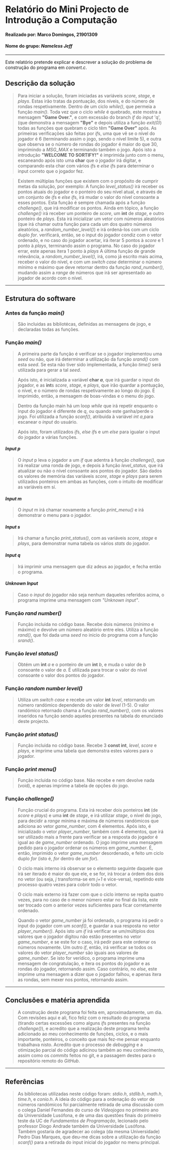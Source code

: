 # Relatório do Mini Projecto de Introdução a Computação
#### Realizado por: Marco Domingos, 21901309
#### Nome do grupo: *Nameless Jeff*
---
Este relatório pretende explicar e descrever a solução do problema de construção do programa em *convert.c*. 

## Descrição da solução
> Para iniciar a solução, foram iniciadas as variáveis *score*, *stage*, e *plays*. Estas irão tratas da pontuação, dos níveis, e do número de rondas respetivamente. 
Dentro de um ciclo *while()*, que permeia a função *main()*. Toda vez que o ciclo *while* é quebrado, este mostra a mensagem **"Game Over."**, e com excessão do branch *if* do *input* 'q', (que demonstra a mensagem **"Bye"** e depois utiliza a função *exit(0)*) todas as funções que quebram o ciclo têm **"Game Over"** após. As primeiras verificações são feitas por *if*s, uma que vê se o nível do jogador é 6 (terminando assim o jogo, sendo o nível limite 5), e outra que observa se o número de rondas do jogador é maior do que 30, imprimindo a *MSG_MAX* e terminando também o jogo. Após isto a introdução **"WELCOME TO SORTIFY!"** é imprimida junto com o menu, escaneando após isto uma **char** que o jogador irá digitar, e comparando esta char com vários *if*s e *else if*s para determinar o input correto que o jogador fez.

> Existem múltiplas funções que existem com o propósito de cumprir metas da solução, por exemplo: 
A função *level_status()* irá receber os pontos atuais do jogador e o ponteiro do seu nível atual, e através de um conjunto de *if*s e *else if*s, irá mudar o valor do nível consoante a esses pontos. Esta função é sempre chamada após a função *challenge()*, que irá modificar os pontos.
Ainda em tópico, a função *challenge()* irá receber um ponteiro de *score*, um **int** de *stage*, e outro ponteiro de *plays*. Esta irá inicializar um vetor com números aleatórios (que irá chamar outra função para cada um dos quatro números aleatórios, a *random_number_level()*) e irá ordená-los com um ciclo duplo *for*. verificará, então, se o input do jogador condiz com o vetor ordenado, e no caso do jogador acertar, irá iterar 5 pontos à *score* e 1 ponto à *plays*, terminando assim o programa. No caso do jogador errar, este apenas itera 1 ponto à *plays*
A última função de grande relevância, a *random_number_level()*, irá, como já escrito mais acima, receber o valor do nível, e com um *switch case* determinar o número mínimo e máximo que deve retornar dentro da função *rand_number()*, mudando assim a *range* de números que irá ser apresentado ao jogador de acordo com o nível.
---

## Estrutura do software

### **Antes da função _main()_**
> São incluidas as bibliotécas, definidas as mensagens de jogo, e declaradas todas as funções.

### **Função _main()_**
> A primeira parte da função é verificar se o jogador implementou uma *seed* ou não, que irá determinar a utilização da função *srand()* com esta *seed*. Se esta não tiver sido implementada, a função *time()* será utilizada para gerar a tal *seed*.

> Após isto, é inicializada a variável **char _a_**, que irá guardar o input do jogador, e as **int**s *score*, *stage*, e *plays*, que irão quardar a pontuação, o nível, e o número de rondas respetivamente ao longo do jogo.
É imprimido, então, a mensagem de boas-vindas e o menu do jogo.

> Dentro da função main há um loop *while* que irá repetir enquanto o input do jogador é diferente de *q*, ou quando este ganha/perde o jogo. Foi utilizada a função *scanf()*, atribuida à variável *int a*,para escanear o *input* do usuário.

> Após isto, foram utilizados *if*s, *else if*s e um *else* para igualar o input do jogador a várias funções.

#### *_Input_ p*
> O *input* p leva o jogador a um *if* que adentra à função *challenge()*, que irá realizar uma ronda de jogo, e depois à função *level_status*, que irá atualizar ou não o nível consoante aos pontos do jogador. São dados os valores de memória das variáveis *score*, *stage* e *plays* para serem utilizados ponteiros em ambas as funções, com o intuito de modificar as variáveis em sí.

#### *_Input_ m*
> O *input* m irá chamar novamente a função *print_menu()* e irá demonstrar o menu para o jogador.

#### *_Input_ s*
> Irá chamar a função *print_status()*, com as variáveis *score*, *stage* e *plays*, para demonstrar numa tabela os vários *stats* do jogador.

#### *_Input_ q*
> Irá imprimir uma mensagem que diz adeus ao jogador, e fecha então o programa.

#### *_Unknown Input_*
> Caso o *input* do jogador não seja nenhum daqueles referidos acima, o programa imprime uma mensagem com *"Unknown input"*.

### **Função _rand number()_**
> Função incluida no código base. Recebe dois números (mínimo e máximo) e devolve um número aleatório entre eles. Utiliza a função *rand()*, que foi dada uma *seed* no inicio do programa com a função *srand()*.

### **Função _level status()_**
> Obtém um **int** *a* e o ponteiro de um **int** *b*, e muda o valor de *b* consoante o valor de *a*. É utilizada para trocar o valor do nível consoante o valor dos pontos do jogador.

### **Função _random number level()_**
> Utiliza um *switch case* e recebe um valor **int** *level*, retornando um número randómico dependendo do valor de *level* (1-5). O valor randómico retornado chama a função *rand_number()*, com os valores inseridos na função sendo aqueles presentes na tabela do enunciado deste projecto.

### **Função _print status()_**
> Função incluida no código base. Recebe 3 **const int**, *level*, *score* e *plays*, e imprime uma tabela que demonstra estes valores para o jogador.

### **Função _print menu()_**
> Função incluida no código base. Não recebe e nem devolve nada (void), e apenas imprime a tabela de opções do jogo.

### **Função _challenge()_**
> Função crucial do programa. Esta irá receber dois ponteiros **int** (de *score* e *plays*) e uma **int** de *stage*, e irá utilizar *stage*, o nível do jogo, para decidir a *range* mínima e máxima de números randómicos que adiciona ao vetor *game_number*, com 4 elementos. Após isto, é inicializado o vetor *player_number*, também com 4 elementos, que irá ser utilizado mais a frente para verificar se a resposta do jogador é igual ao de *game_number* ordenado. O jogo imprime uma mensagem pedido para o jogador ordenar os números em *game_number*. 
É, então, imprimido o vetor *game_number* desordenado, e feito um ciclo duplo *for* (isto é, *for* dentro de um *for*).

> O ciclo mais interno irá observar se o elemento seguinte daquele que irá ser iterado é maior do que ele, e se for, irá trocar a órdem dos dois no vetor (ou seja, *j* transforma-se em *j+1* e vice-versa), repetindo este processo quatro vezes para cobrir todo o vetor.

> O ciclo mais externo irá fazer com que o ciclo interno se repita quatro vezes, para no caso de o menor número estar no final da lista, este ser trocado com o anterior vezes suficientes para ficar corretamente ordenado.

> Quando o vetor *game_number* já foi ordenado, o programa irá pedir o input do jogador com um *scanf()*, e guardar a sua resposta no vetor *player_number()*. Após isto um *if* irá verificar se um/múltiplos dos valores que o jogador digitou não estão presentes no vetor *game_number*, e se este for o caso, irá pedir para este ordenar os números novamente. Um outro *if*, então, irá verificar se todos os valores do vetor *player_number* são iguais aos valores de *game_number*. Se isto for verídico, o programa imprime uma mensagem de congratulação, e itera os pontos do jogador e as rondas do jogador, retornando assim. Caso contrário, no *else*, este imprime uma mensagem a dizer que o jogador falhou, e apenas itera as rondas, sem mexer nos pontos, retornando assim.

---

## Conclusões e matéria aprendida
> A construção deste programa foi feita em, aproximadamente, um dia. Com revisões aqui e ali, fico feliz com o resultado do programa (tirando certas excessões como alguns *if*s presentes na função *challenge()*), e acredito que a realização deste programa tenha adicionado ao meu conhecimento de funções, ciclos, e o mais importante, ponteiros, o conceito que mais fez-me pensar enquanto trabalhava nisto.
Acredito que o processo de *debugging* e a otimização parcial do código adicinou também ao meu conhecimento, assim como os *commits* feitos no git, e a passagem destes para o repositório remoto do *GitHub*.

---

## Referências
> As bibliotecas utilizadas neste código foram: *stdio.h*, *stdlib.h*, *math.h*, *time.h*, e *conio.h*. A ideia do código para a ordenação do vetor de números randómicos foi parcialmente retirada de uma discussão com o colega Daniel Fernandes do curso de *Videojogos* no primeiro ano da Universidade Lusófona, e de uma das questões finais do primeiro teste da UC de *Fundamentos de Programação*, lecionado pelo professor Diogo Andrade também da Universidade Lusófona.
Também gostaria de agradecer ao colega (da mesma Universidade) Pedro Dias Marques, que deu-me dicas sobre a utilização da função *scanf()* para a retirada do input inicial do jogador no menu principal.
